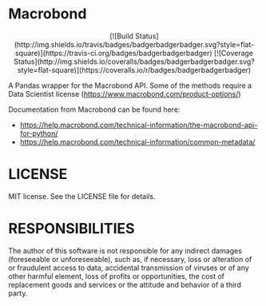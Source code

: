 # Macrobond
<p align="center">
[![Build Status](http://img.shields.io/travis/badges/badgerbadgerbadger.svg?style=flat-square)](https://travis-ci.org/badges/badgerbadgerbadger)
[![Coverage Status](http://img.shields.io/coveralls/badges/badgerbadgerbadger.svg?style=flat-square)](https://coveralls.io/r/badges/badgerbadgerbadger) 
</p>

A Pandas wrapper for the Macrobond API. Some of the methods require a Data Scientist license (https://www.macrobond.com/product-options/)

Documentation from Macrobond can be found here:

* https://help.macrobond.com/technical-information/the-macrobond-api-for-python/
* https://help.macrobond.com/technical-information/common-metadata/


# LICENSE
MIT license. See the LICENSE file for details.

# RESPONSIBILITIES

The author of this software is not responsible for any indirect damages (foreseeable or unforeseeable), such as, if necessary, loss or alteration of or fraudulent access to data, accidental transmission of viruses or of any other harmful element, loss of profits or opportunities, the cost of replacement goods and services or the attitude and behavior of a third party.
